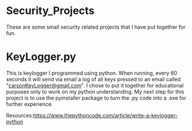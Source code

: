 # Security_Projects
These are some small security related projects that I have put together for fun.

# KeyLogger.py
This is keylogger I programmed using python. When running, every 60 seconds it will send via email a log of all keys pressed to an email called "carsonKeyLogger@gmail.com". 
I chose to put it together for educational purposes only to work on my python understanding. 
My next step for this project is to use the pyinstaller package to turn the .py code into a .exe for further experience. 

Resources:https://www.thepythoncode.com/article/write-a-keylogger-python
